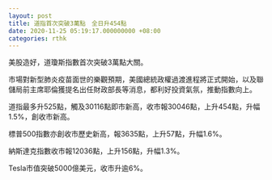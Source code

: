 ```yaml
---
layout: post
title: 道指首次突破3萬點　全日升454點
date: 2020-11-25 05:19:17.000000000 +08:00
categories: rthk
---
```


美股造好，道瓊斯指數首次突破3萬點大關。

市場對新型肺炎疫苗面世的樂觀預期，美國總統政權過渡進程將正式開始，以及聯儲局前主席耶倫獲提名出任財政部長等消息，都利好投資氣氛，推動指數向上。

道指最多升525點，觸及30116點即市新高，收市報30046點，上升454點，升幅1.5%，創收市新高。

標普500指數亦創收市歷史新高，報3635點，上升57點，升幅1.6%。

納斯達克指數收市報12036點，上升156點，升幅1.3%。

Tesla市值突破5000億美元，收市升逾6%。
